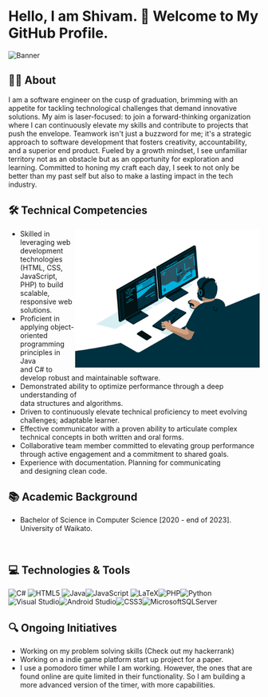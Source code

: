 <h1>Hello, I am Shivam. 👋 Welcome to My GitHub Profile. </h1>

![Banner](https://github.com/Zhredder/Zhredder/blob/main/banner.gif)

<h2> 🙋‍♂️ About</h2>

<p>I am a software engineer on the cusp of graduation, brimming with an appetite for tackling technological challenges that demand innovative solutions. My aim is laser-focused: to join a forward-thinking organization where I can continuously elevate my skills and contribute to projects that push the envelope. Teamwork isn't just a buzzword for me; it's a strategic approach to software development that fosters creativity, accountability, and a superior end product. Fueled by a growth mindset, I see unfamiliar territory not as an obstacle but as an opportunity for exploration and learning. Committed to honing my craft each day, I seek to not only be better than my past self but also to make a lasting impact in the tech industry.</p>

 <h2> 🛠 Technical Competencies </h2> <img width="370px" align="right" src="https://github.com/Zhredder/Zhredder/blob/main/Animation.gif">

 -  Skilled in leveraging web development technologies (HTML, CSS, JavaScript, <br>PHP) to build scalable, responsive web solutions.
 -   Proficient in applying object-oriented programming principles in Java <br>and C# to develop robust and maintainable software.  
-  Demonstrated ability to optimize performance through a deep understanding of <br> data structures and algorithms.
-    Driven to continuously elevate technical proficiency to meet evolving <br> challenges; adaptable learner.
 -  Effective communicator with a proven ability to articulate complex  <br>technical concepts in both written and oral forms.
  -  Collaborative team member committed to elevating group performance<br> through active engagement and a commitment to shared goals.
  -  Experience with documentation. Planning for communicating <br> and designing clean code. 
 

<h2>📚 Academic Background</h2>

- Bachelor of Science in Computer Science [2020 - end of 2023]. University of Waikato.

  <br>


<h2>💻 Technologies & Tools</h2>

![C#](https://img.shields.io/badge/c%23-%23239120.svg?style=for-the-badge&logo=c-sharp&logoColor=white) ![HTML5](https://img.shields.io/badge/html5-%23E34F26.svg?style=for-the-badge&logo=html5&logoColor=white) ![Java](https://img.shields.io/badge/java-%23ED8B00.svg?style=for-the-badge&logo=openjdk&logoColor=white)![JavaScript](https://img.shields.io/badge/javascript-%23323330.svg?style=for-the-badge&logo=javascript&logoColor=%23F7DF1E) ![LaTeX](https://img.shields.io/badge/latex-%23008080.svg?style=for-the-badge&logo=latex&logoColor=white)![PHP](https://img.shields.io/badge/php-%23777BB4.svg?style=for-the-badge&logo=php&logoColor=white)![Python](https://img.shields.io/badge/python-3670A0?style=for-the-badge&logo=python&logoColor=ffdd54)![Visual Studio](https://img.shields.io/badge/Visual%20Studio-5C2D91.svg?style=for-the-badge&logo=visual-studio&logoColor=white)![Android Studio](https://img.shields.io/badge/Android%20Studio-3DDC84.svg?style=for-the-badge&logo=android-studio&logoColor=white)![CSS3](https://img.shields.io/badge/css3-%231572B6.svg?style=for-the-badge&logo=css3&logoColor=white)![MicrosoftSQLServer](https://img.shields.io/badge/Microsoft%20SQL%20Server-CC2927?style=for-the-badge&logo=microsoft%20sql%20server&logoColor=white)


<h2>🔍 Ongoing Initiatives</h2>

- Working on my problem solving skills (Check out my hackerrank)
- Working on a indie game platform start up project for a paper.
- I use a pomodoro timer while I am working. However, the ones that are found online are quite limited in their functionality. So I am building a more advanced version of the timer, with more capabilities. 

  










